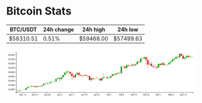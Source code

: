 # Bitcoin Stats

BTC/USDT|24h change|24h high|24h low|
|---|---|---|---|
|$58310.51|0.51%|$59468.00|$57499.63|

<img src="./chart.svg">

